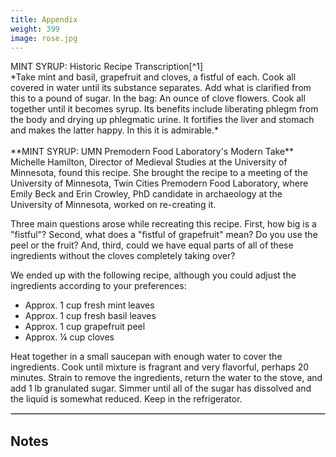 ```yaml
---
title: Appendix
weight: 399
image: rose.jpg
---
```

<span class="gray-text">
MINT SYRUP: Historic Recipe Transcription[^1]
<br>
*Take mint and basil, grapefruit and cloves, a fistful of each. Cook all covered in water until its substance separates. Add what is clarified from this to a pound of sugar. In the bag: An ounce of clove flowers. Cook all together until it becomes syrup. Its benefits include liberating phlegm from the body and drying up phlegmatic urine. It fortifies the liver and stomach and makes the latter happy. In this it is admirable.*
</span>
<br>
<br>
**MINT SYRUP: UMN Premodern Food Laboratory's Modern Take**
<br>
Michelle Hamilton, Director of Medieval Studies at the University of Minnesota, found this recipe. She brought the recipe to a meeting of the University of Minnesota, Twin Cities Premodern Food Laboratory, where Emily Beck and Erin Crowley, PhD candidate in archaeology at the University of Minnesota, worked on re-creating it.

Three main questions arose while recreating this recipe. First, how big is a "fistful"? Second, what does a "fistful of grapefruit" mean? Do you use the peel or the fruit? And, third, could we have equal parts of all of these ingredients without the cloves completely taking over?

We ended up with the following recipe, although you could adjust the ingredients according to your preferences:
<ul>
<li>Approx. 1 cup fresh mint leaves</li>
<li>Approx. 1 cup fresh basil leaves</li>
<li>Approx. 1 cup grapefruit peel</li>
<li>Approx. ¼ cup cloves</li>
</ul>
Heat together in a small saucepan with enough water to cover the ingredients. Cook until mixture is fragrant and very flavorful, perhaps 20 minutes. Strain to remove the ingredients, return the water to the stove, and add 1 lb granulated sugar. Simmer until all of the sugar has dissolved and the liquid is somewhat reduced. Keep in the refrigerator.
<hr style="border: 1px solid lightgray;" />



## Notes ##

[^1]: *Hispanic (Andalusi)-Maghrebi (Morrocan) food during the Almohad period from an anonymous 13th century manuscript*. La cocina hispano-magrebí durante la época almohade según un manuscrito anónimo del siglo XIII. Trans. Huici de Miranda. Ed. Manuela Marín. Ediciones Trea, 2005. p. 288-89 (fol. 78r); not in the Wangensteen's collection but preserved in a 17th century copy. [[Bibliotheque Nationale, Paris MS. (Colin) 7009 (Arabe) ]{.underline}](http://gallica.bnf.fr/ark:/12148/btv1b10031117v/f79.item)
